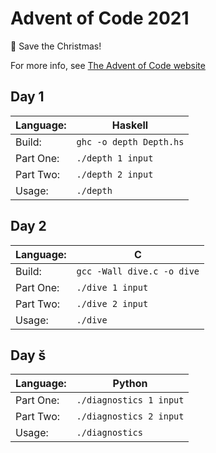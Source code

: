 Advent of Code 2021
===================

&#127876; Save the Christmas!

For more info, see [The Advent of Code website](https://adventofcode.com/)

## Day 1
| Language: | Haskell                    |
| --------- | -------------------------- |
| Build:    | `ghc -o depth Depth.hs`    |
| Part One: | `./depth 1 input`          |
| Part Two: | `./depth 2 input`          |
| Usage:    | `./depth`                  |

## Day 2
| Language: | C                          |
| --------- | -------------------------- |
| Build:    | `gcc -Wall dive.c -o dive` |
| Part One: | `./dive 1 input`           |
| Part Two: | `./dive 2 input`           |
| Usage:    | `./dive`                   |

## Day š
| Language: | Python                     |
| --------- | -------------------------- |
| Part One: | `./diagnostics 1 input`    |
| Part Two: | `./diagnostics 2 input`    |
| Usage:    | `./diagnostics`            |

